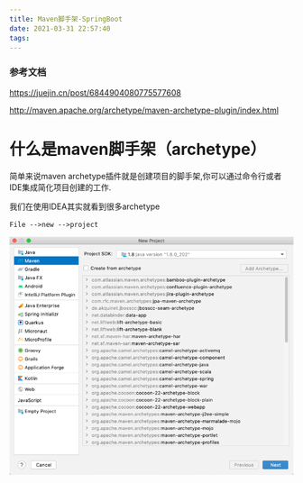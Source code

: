 ```yaml
---
title: Maven脚手架-SpringBoot
date: 2021-03-31 22:57:40
tags:
---
```


### 参考文档

https://juejin.cn/post/6844904080775577608

http://maven.apache.org/archetype/maven-archetype-plugin/index.html


# 什么是maven脚手架（archetype）
简单来说maven archetype插件就是创建项目的脚手架,你可以通过命令行或者IDE集成简化项目创建的工作.

我们在使用IDEA其实就看到很多archetype
```
File -->new -->project
```
![](images/2021/archetype_01.png)

